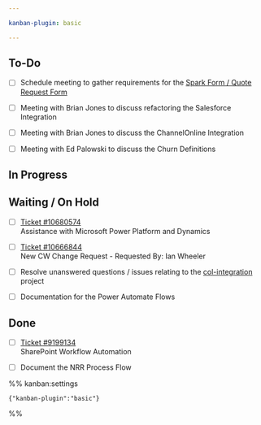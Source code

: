 ```yaml
---

kanban-plugin: basic

---
```


## To-Do

- [ ] Schedule meeting to gather requirements for the [Spark Form / Quote Request Form](https://slviewer.meriplex.com/services/70398/0)
- [ ] Meeting with Brian Jones to discuss refactoring the Salesforce Integration
- [ ] Meeting with Brian Jones to discuss the ChannelOnline Integration
- [ ] Meeting with Ed Palowski to discuss the Churn Definitions


## In Progress



## Waiting / On Hold

- [ ] [Ticket #10680574 ](https://connect.meriplex.com/v4_6_release/services/system_io/Service/fv_sr100_request.rails?service_recid=10680574&companyName=Meriplex)<br>Assistance with Microsoft Power Platform and Dynamics
- [ ] [Ticket #10666844 ](https://connect.meriplex.com/v4_6_release/services/system_io/Service/fv_sr100_request.rails?service_recid=10666844&companyName=Meriplex)<br>New CW Change Request - Requested By: Ian Wheeler
- [ ] Resolve unanswered questions / issues relating to the [col-integration](obsidian://open?vault=Obsidian&file=Meriplex%2Fprojects%2Fcol-integration%2Fcol-questions-comments-concerns) project
- [ ] Documentation for the Power Automate Flows


## Done

- [ ] [Ticket #9199134 ](https://connect.meriplex.com/v4_6_release/services/system_io/Service/fv_sr100_request.rails?service_recid=9199134&companyName=Meriplex) <br>SharePoint Workflow Automation
- [ ] Document the NRR Process Flow




%% kanban:settings
```
{"kanban-plugin":"basic"}
```
%%